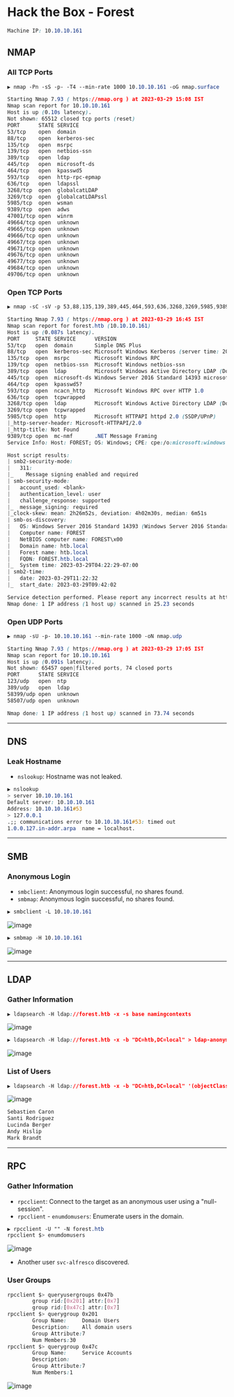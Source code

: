 # Hack the Box - Forest

```CSS
Machine IP: 10.10.10.161
```

## NMAP
### All TCP Ports
```CSS
▶ nmap -Pn -sS -p- -T4 --min-rate 1000 10.10.10.161 -oG nmap.surface

Starting Nmap 7.93 ( https://nmap.org ) at 2023-03-29 15:08 IST
Nmap scan report for 10.10.10.161
Host is up (0.10s latency).
Not shown: 65512 closed tcp ports (reset)
PORT      STATE SERVICE
53/tcp    open  domain
88/tcp    open  kerberos-sec
135/tcp   open  msrpc
139/tcp   open  netbios-ssn
389/tcp   open  ldap
445/tcp   open  microsoft-ds
464/tcp   open  kpasswd5
593/tcp   open  http-rpc-epmap
636/tcp   open  ldapssl
3268/tcp  open  globalcatLDAP
3269/tcp  open  globalcatLDAPssl
5985/tcp  open  wsman
9389/tcp  open  adws
47001/tcp open  winrm
49664/tcp open  unknown
49665/tcp open  unknown
49666/tcp open  unknown
49667/tcp open  unknown
49671/tcp open  unknown
49676/tcp open  unknown
49677/tcp open  unknown
49684/tcp open  unknown
49706/tcp open  unknown
```

### Open TCP Ports
```CSS
▶ nmap -sC -sV -p 53,88,135,139,389,445,464,593,636,3268,3269,5985,9389 10.10.10.161 -oG nmap.deep

Starting Nmap 7.93 ( https://nmap.org ) at 2023-03-29 16:45 IST
Nmap scan report for forest.htb (10.10.10.161)
Host is up (0.087s latency). 
PORT     STATE SERVICE      VERSION
53/tcp   open  domain       Simple DNS Plus
88/tcp   open  kerberos-sec Microsoft Windows Kerberos (server time: 2023-03-29 11:22:23Z)
135/tcp  open  msrpc        Microsoft Windows RPC
139/tcp  open  netbios-ssn  Microsoft Windows netbios-ssn
389/tcp  open  ldap         Microsoft Windows Active Directory LDAP (Domain: htb.local, Site: Default-First-Site-Name)
445/tcp  open  microsoft-ds Windows Server 2016 Standard 14393 microsoft-ds (workgroup: HTB)
464/tcp  open  kpasswd5?                                                
593/tcp  open  ncacn_http   Microsoft Windows RPC over HTTP 1.0
636/tcp  open  tcpwrapped                                               
3268/tcp open  ldap         Microsoft Windows Active Directory LDAP (Domain: htb.local, Site: Default-First-Site-Name)
3269/tcp open  tcpwrapped                                               
5985/tcp open  http         Microsoft HTTPAPI httpd 2.0 (SSDP/UPnP)
|_http-server-header: Microsoft-HTTPAPI/2.0
|_http-title: Not Found                                                 
9389/tcp open  mc-nmf       .NET Message Framing
Service Info: Host: FOREST; OS: Windows; CPE: cpe:/o:microsoft:windows

Host script results:                                                    
| smb2-security-mode:                                                   
|   311:                                                                
|_    Message signing enabled and required                              
| smb-security-mode:                                                    
|   account_used: <blank>                                               
|   authentication_level: user                                          
|   challenge_response: supported                                       
|_  message_signing: required                                           
|_clock-skew: mean: 2h26m52s, deviation: 4h02m30s, median: 6m51s
| smb-os-discovery:                                                     
|   OS: Windows Server 2016 Standard 14393 (Windows Server 2016 Standard 6.3)
|   Computer name: FOREST                                               
|   NetBIOS computer name: FOREST\x00                                   
|   Domain name: htb.local                                              
|   Forest name: htb.local                                              
|   FQDN: FOREST.htb.local                                              
|_  System time: 2023-03-29T04:22:29-07:00                              
| smb2-time:                                                            
|   date: 2023-03-29T11:22:32                                           
|_  start_date: 2023-03-29T09:42:02                                     

Service detection performed. Please report any incorrect results at https://nmap.org/submit/ .
Nmap done: 1 IP address (1 host up) scanned in 25.23 seconds                      
```

### Open UDP Ports
```CSS
▶ nmap -sU -p- 10.10.10.161 --min-rate 1000 -oN nmap.udp

Starting Nmap 7.93 ( https://nmap.org ) at 2023-03-29 17:05 IST
Nmap scan report for 10.10.10.161
Host is up (0.091s latency).
Not shown: 65457 open|filtered ports, 74 closed ports
PORT      STATE SERVICE
123/udp   open  ntp
389/udp   open  ldap
58399/udp open  unknown
58507/udp open  unknown

Nmap done: 1 IP address (1 host up) scanned in 73.74 seconds
```

---

## DNS
### Leak Hostname
  - `nslookup`: Hostname was not leaked.
```CSS
▶ nslookup
> server 10.10.10.161
Default server: 10.10.10.161
Address: 10.10.10.161#53
> 127.0.0.1
.;; communications error to 10.10.10.161#53: timed out
1.0.0.127.in-addr.arpa  name = localhost.
```

---

## SMB
### Anonymous Login
  - `smbclient`: Anonymous login successful, no shares found.
  - `smbmap`: Anonymous login successful, no shares found.
```CSS
▶ smbclient -L 10.10.10.161
```
![image](https://user-images.githubusercontent.com/83878909/231100575-18e6bc13-9760-4c37-ac20-4eb1afeea6a5.png)

```CSS
▶ smbmap -H 10.10.10.161
```
![image](https://user-images.githubusercontent.com/83878909/231099947-bb13c839-109a-4aa2-b577-e89a1f0cd8da.png)

---

## LDAP
### Gather Information
```CSS
▶ ldapsearch -H ldap://forest.htb -x -s base namingcontexts
```
![image](https://user-images.githubusercontent.com/83878909/231105312-71ae0491-7044-4596-a949-791885c27529.png)
```CSS
▶ ldapsearch -H ldap://forest.htb -x -b "DC=htb,DC=local" > ldap-anonymous.out
```
![image](https://user-images.githubusercontent.com/83878909/231106400-0e50072f-8e8d-4088-aa50-a4c2bc95078c.png)

### List of Users
```CSS
▶ ldapsearch -H ldap://forest.htb -x -b "DC=htb,DC=local" '(objectClass=User)' sAMAccountName | grep sAMAccountName
```
![image](https://user-images.githubusercontent.com/83878909/231109597-909a7111-c95c-47f7-804b-88f4611ff7bc.png)

```CSS
Sebastien Caron
Santi Rodriguez
Lucinda Berger
Andy Hislip
Mark Brandt
```

---

## RPC
### Gather Information
  - `rpcclient`: Connect to the target as an anonymous user using a "null-session".
  - `rpcclient` - `enumdomusers`: Enumerate users in the domain.
```CSS
▶ rpcclient -U "" -N forest.htb
rpcclient $> enumdomusers
```
![image](https://user-images.githubusercontent.com/83878909/231115644-07f50007-e232-4e1a-bbd3-f5caa3304655.png)

  - Another user `svc-alfresco` discovered. 

### User Groups
```CSS
rpcclient $> queryusergroups 0x47b
        group rid:[0x201] attr:[0x7]
        group rid:[0x47c] attr:[0x7]
rpcclient $> querygroup 0x201
        Group Name:     Domain Users
        Description:    All domain users
        Group Attribute:7
        Num Members:30
rpcclient $> querygroup 0x47c
        Group Name:     Service Accounts
        Description:
        Group Attribute:7
        Num Members:1
```
![image](https://user-images.githubusercontent.com/83878909/231127882-51b87c41-6484-4f19-92ac-16b225f230ff.png)
